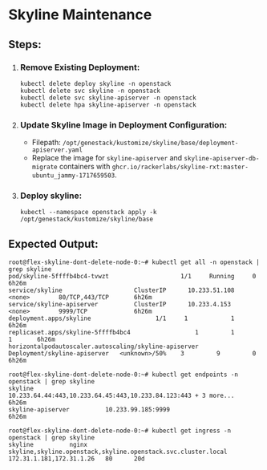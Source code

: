 # Skyline Maintenance

## Steps:

1. ### Remove Existing Deployment:
    ```
    kubectl delete deploy skyline -n openstack
    kubectl delete svc skyline -n openstack
    kubectl delete svc skyline-apiserver -n openstack
    kubectl delete hpa skyline-apiserver -n openstack
    ```

2. ### Update Skyline Image in Deployment Configuration:
    - Filepath: `/opt/genestack/kustomize/skyline/base/deployment-apiserver.yaml`
    - Replace the image for `skyline-apiserver` and `skyline-apiserver-db-migrate` containers with `ghcr.io/rackerlabs/skyline-rxt:master-ubuntu_jammy-1717659503`.

3. ### Deploy skyline:
    ```
    kubectl --namespace openstack apply -k /opt/genestack/kustomize/skyline/base
    ```

## Expected Output:
```
root@flex-skyline-dont-delete-node-0:~# kubectl get all -n openstack | grep skyline
pod/skyline-5ffffb4bc4-tvwzt                    1/1     Running     0             6h26m
service/skyline                    ClusterIP      10.233.51.108   <none>        80/TCP,443/TCP       6h26m
service/skyline-apiserver          ClusterIP      10.233.4.153    <none>        9999/TCP             6h26m
deployment.apps/skyline                  1/1     1            1           6h26m
replicaset.apps/skyline-5ffffb4bc4                  1         1         1       6h26m
horizontalpodautoscaler.autoscaling/skyline-apiserver   Deployment/skyline-apiserver   <unknown>/50%    3         9         0       6h26m

root@flex-skyline-dont-delete-node-0:~# kubectl get endpoints -n openstack | grep skyline
skyline                    10.233.64.44:443,10.233.64.45:443,10.233.84.123:443 + 3 more...         6h26m
skyline-apiserver          10.233.99.185:9999                                                      6h26m

root@flex-skyline-dont-delete-node-0:~# kubectl get ingress -n openstack | grep skyline
skyline          nginx   skyline,skyline.openstack,skyline.openstack.svc.cluster.local     172.31.1.181,172.31.1.26   80      20d
```
